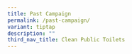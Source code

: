 ```yaml
---
title: Past Campaign
permalink: /past-campaign/
variant: tiptap
description: ""
third_nav_title: Clean Public Toilets
---
```


